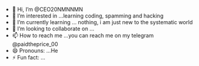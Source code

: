 - 👋 Hi, I’m @CEO20NMNNMN
- 👀 I’m interested in ...learning coding, spamming and hacking
- 🌱 I’m currently learning ... nothing, i am just new to the systematic world
- 💞️ I’m looking to collaborate on ...
- 📫 How to reach me ...you can reach me on my telegram @paidtheprice_00
- 😄 Pronouns: ...He
- ⚡ Fun fact: ...

<!---
CEO20NMNNMN/CEO20NMNNMN is a ✨ special ✨ repository because its `README.md` (this file) appears on your GitHub profile.
You can click the Preview link to take a look at your changes.
--->
